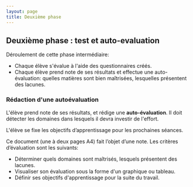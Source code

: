 ```yaml
---
layout: page
title: Deuxième phase
---
```


## Deuxième phase : test et auto-evaluation

Déroulement de cette phase intermédiaire:

- Chaque élève s'évalue à l'aide des questionnaires créés.
- Chaque élève prend note de ses résultats et effectue une auto-évaluation: quelles matières sont bien maîtrisées, lesquelles présentent des lacunes.

### Rédaction d'une autoévaluation

L'élève prend note de ses résultats, et rédige une **auto-évaluation**. Il doit détecter les domaines dans lesquels il devra investir de l'effort.

L'élève se fixe les objectifs d’apprentissage pour les prochaines séances.

Ce document (une à deux pages A4) fait l’objet d’une note. Les critères d’évaluation sont les suivants:
* Déterminer quels domaines sont maîtrisés, lesquels présentent des lacunes.
* Visualiser son évaluation sous la forme d'un graphique ou tableau.
* Définir ses objectifs d'apprentissage pour la suite du travail.
